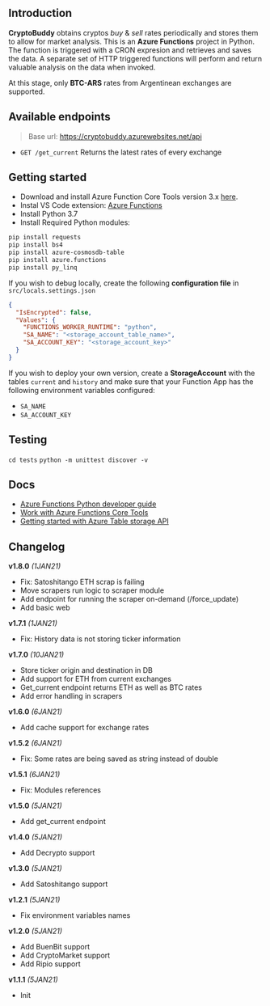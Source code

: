 ## Introduction

**CryptoBuddy** obtains cryptos *buy* & *sell* rates periodically and stores them to allow for market analysis. This is an **Azure Functions** project in Python. The function is triggered with a CRON expresion and retrieves and saves the data. A separate set of HTTP triggered functions will perform and return valuable analysis on the data when invoked.

At this stage, only **BTC-ARS** rates from Argentinean exchanges are supported.

## Available endpoints

> Base url: https://cryptobuddy.azurewebsites.net/api

- `GET /get_current` Returns the latest rates of every exchange

## Getting started

- Download and install Azure Function Core Tools version 3.x [here](https://docs.microsoft.com/en-us/azure/azure-functions/functions-run-local?tabs=windows%2Ccsharp%2Cbash#install-the-azure-functions-core-tools).
- Instal VS Code extension: [Azure Functions](https://marketplace.visualstudio.com/items?itemName=ms-azuretools.vscode-azurefunctions)
- Install Python 3.7
- Install Required Python modules:

```bash
pip install requests
pip install bs4
pip install azure-cosmosdb-table
pip install azure.functions
pip install py_linq
```

If you wish to debug locally, create the following **configuration file** in `src/locals.settings.json`

```json
{
  "IsEncrypted": false,
  "Values": {
    "FUNCTIONS_WORKER_RUNTIME": "python",
    "SA_NAME": "<storage_account_table_name>",
    "SA_ACCOUNT_KEY": "<storage_account_key>"
  }
}
```

If you wish to deploy your own version, create a **StorageAccount** with the tables `current` and `history` and make sure that your Function App has the following environment variables configured:
- `SA_NAME`
- `SA_ACCOUNT_KEY`

## Testing

`cd tests`
`python -m unittest discover -v`

## Docs

- [Azure Functions Python developer guide](https://docs.microsoft.com/en-us/azure/azure-functions/functions-reference-python)
- [Work with Azure Functions Core Tools](https://docs.microsoft.com/en-us/azure/azure-functions/functions-run-local?tabs=windows%2Cpython%2Cbash)
- [Getting started with Azure Table storage API](https://docs.microsoft.com/en-us/azure/cosmos-db/table-storage-how-to-use-python)

## Changelog

**v1.8.0** *(1JAN21)*

- Fix: Satoshitango ETH scrap is failing
- Move scrapers run logic to scraper module
- Add endpoint for running the scraper on-demand (/force_update)
- Add basic web

**v1.7.1** *(1JAN21)*

- Fix: History data is not storing ticker information

**v1.7.0** *(10JAN21)*

- Store ticker origin and destination in DB
- Add support for ETH from current exchanges
- Get_current endpoint returns ETH as well as BTC rates
- Add error handling in scrapers

**v1.6.0** *(6JAN21)*

- Add cache support for exchange rates

**v1.5.2** *(6JAN21)*

- Fix: Some rates are being saved as string instead of double

**v1.5.1** *(6JAN21)*

- Fix: Modules references

**v1.5.0** *(5JAN21)*

- Add get_current endpoint

**v1.4.0** *(5JAN21)*

- Add Decrypto support

**v1.3.0** *(5JAN21)*

- Add Satoshitango support

**v1.2.1** *(5JAN21)*

- Fix environment variables names

**v1.2.0** *(5JAN21)*

- Add BuenBit support
- Add CryptoMarket support
- Add Ripio support

**v1.1.1** *(5JAN21)*

 - Init